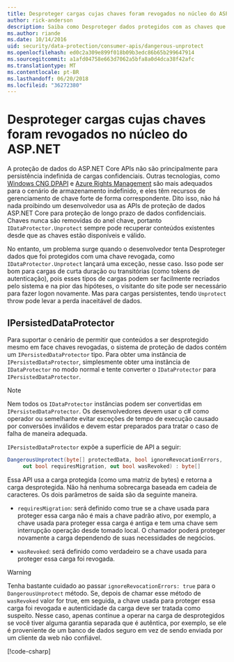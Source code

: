 ```yaml
---
title: Desproteger cargas cujas chaves foram revogados no núcleo do ASP.NET
author: rick-anderson
description: Saiba como Desproteger dados protegidos com as chaves que já tiverem sido revogadas, em um aplicativo do ASP.NET Core.
ms.author: riande
ms.date: 10/14/2016
uid: security/data-protection/consumer-apis/dangerous-unprotect
ms.openlocfilehash: ed0c2a309e899f018b09b3edc86b65b299647914
ms.sourcegitcommit: a1afd04758e663d7062a5bfa8a0d4dca38f42afc
ms.translationtype: MT
ms.contentlocale: pt-BR
ms.lasthandoff: 06/20/2018
ms.locfileid: "36272380"
---
```

# <a name="unprotect-payloads-whose-keys-have-been-revoked-in-aspnet-core"></a>Desproteger cargas cujas chaves foram revogados no núcleo do ASP.NET


<a name="data-protection-consumer-apis-dangerous-unprotect"></a>

A proteção de dados do ASP.NET Core APIs não são principalmente para persistência indefinida de cargas confidenciais. Outras tecnologias, como [Windows CNG DPAPI](https://msdn.microsoft.com/library/windows/desktop/hh706794%28v=vs.85%29.aspx) e [Azure Rights Management](https://docs.microsoft.com/rights-management/) são mais adequados para o cenário de armazenamento indefinido, e eles têm recursos de gerenciamento de chave forte de forma correspondente. Dito isso, não há nada proibindo um desenvolvedor usa as APIs de proteção de dados ASP.NET Core para proteção de longo prazo de dados confidenciais. Chaves nunca são removidas do anel chave, portanto `IDataProtector.Unprotect` sempre pode recuperar conteúdos existentes desde que as chaves estão disponíveis e válido.

No entanto, um problema surge quando o desenvolvedor tenta Desproteger dados que foi protegidos com uma chave revogada, como `IDataProtector.Unprotect` lançará uma exceção, nesse caso. Isso pode ser bom para cargas de curta duração ou transitórias (como tokens de autenticação), pois esses tipos de cargas podem ser facilmente recriados pelo sistema e na pior das hipóteses, o visitante do site pode ser necessário para fazer logon novamente. Mas para cargas persistentes, tendo `Unprotect` throw pode levar a perda inaceitável de dados.

## <a name="ipersisteddataprotector"></a>IPersistedDataProtector

Para suportar o cenário de permitir que conteúdos a ser desprotegido mesmo em face chaves revogadas, o sistema de proteção de dados contém um `IPersistedDataProtector` tipo. Para obter uma instância de `IPersistedDataProtector`, simplesmente obter uma instância de `IDataProtector` no modo normal e tente converter o `IDataProtector` para `IPersistedDataProtector`.

> [!NOTE]
> Nem todos os `IDataProtector` instâncias podem ser convertidas em `IPersistedDataProtector`. Os desenvolvedores devem usar o c# como operador ou semelhante evitar exceções de tempo de execução causado por conversões inválidos e devem estar preparados para tratar o caso de falha de maneira adequada.

`IPersistedDataProtector` expõe a superfície de API a seguir:

```csharp
DangerousUnprotect(byte[] protectedData, bool ignoreRevocationErrors,
     out bool requiresMigration, out bool wasRevoked) : byte[]
```

Essa API usa a carga protegida (como uma matriz de bytes) e retorna a carga desprotegida. Não há nenhuma sobrecarga baseada em cadeia de caracteres. Os dois parâmetros de saída são da seguinte maneira.

* `requiresMigration`: será definido como true se a chave usada para proteger essa carga não é mais a chave padrão ativo, por exemplo, a chave usada para proteger essa carga é antiga e tem uma chave sem interrupção operação desde tomado local. O chamador poderá proteger novamente a carga dependendo de suas necessidades de negócios.

* `wasRevoked`: será definido como verdadeiro se a chave usada para proteger essa carga foi revogada.

>[!WARNING]
> Tenha bastante cuidado ao passar `ignoreRevocationErrors: true` para o `DangerousUnprotect` método. Se, depois de chamar esse método de `wasRevoked` valor for true, em seguida, a chave usada para proteger essa carga foi revogada e autenticidade da carga deve ser tratada como suspeito. Nesse caso, apenas continue a operar na carga de desprotegidos se você tiver alguma garantia separada que é autêntica, por exemplo, se ele é proveniente de um banco de dados seguro em vez de sendo enviada por um cliente da web não confiável.

[!code-csharp[](dangerous-unprotect/samples/dangerous-unprotect.cs)]
